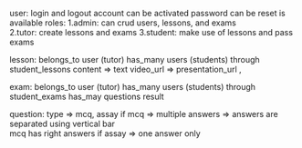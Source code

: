 user: 
login and logout 
account can be activated 
password can be reset is available 
roles: 
1.admin: can crud users, lessons, and exams  
2.tutor: create lessons and exams 
3.student: make use of lessons and pass exams 


lesson: 
belongs_to user (tutor) 
has_many users (students) through student_lessons 
content => text 
video_url => 
presentation_url , 

exam:
belongs_to user (tutor) 
has_many users (students) through student_exams 
has_may questions 
result


question:
type => mcq, assay 
if mcq => multiple answers => answers are separated using vertical bar 	
mcq has right answers
if assay => one answer only  




